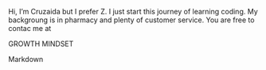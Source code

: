 Hi, I’m Cruzaida but I prefer Z. I just start this journey of learning coding. My backgroung is in pharmacy and plenty of customer service. You are free to contac me at 

GROWTH MINDSET

Markdown
